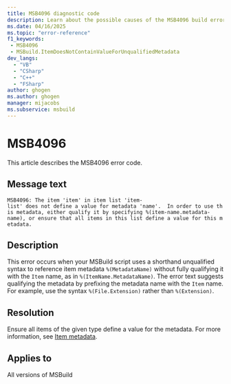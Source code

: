 ```yaml
---
title: MSB4096 diagnostic code
description: Learn about the possible causes of the MSB4096 build error and get troubleshooting tips.
ms.date: 04/16/2025
ms.topic: "error-reference"
f1_keywords:
 - MSB4096
 - MSBuild.ItemDoesNotContainValueForUnqualifiedMetadata
dev_langs:
  - "VB"
  - "CSharp"
  - "C++"
  - "FSharp"
author: ghogen
ms.author: ghogen
manager: mijacobs
ms.subservice: msbuild
---
```

# MSB4096

This article describes the MSB4096 error code.

## Message text

`MSB4096: The item 'item' in item list 'item-list' does not define a value for metadata 'name'.  In order to use this metadata, either qualify it by specifying %(item-name.metadata-name), or ensure that all items in this list define a value for this metadata.`

## Description

This error occurs when your MSBuild script uses a shorthand unqualified syntax to reference item metadata `%(MetadataName)` without fully qualifying it with the `Item` name, as in `%(ItemName.MetadataName)`. The error text suggests qualifying the metadata by prefixing the metadata name with the `Item` name. For example, use the syntax `%(File.Extension)` rather than `%(Extension)`.

## Resolution

Ensure all items of the given type define a value for the metadata. For more information, see [Item metadata](../msbuild-items.md#item-metadata).

## Applies to

All versions of MSBuild